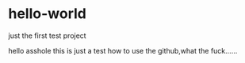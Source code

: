 hello-world
===========

just the first test project

hello asshole 
  this is just a test how to use the github,what the fuck......
